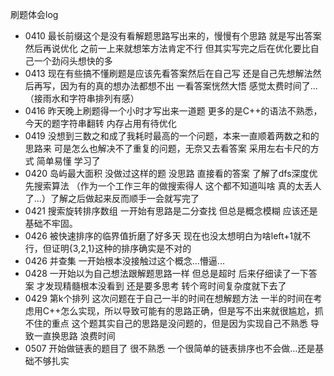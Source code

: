 刷题体会log
* 0410 最长前缀这个是没有看解题思路写出来的，慢慢有个思路 就是写出答案 然后再说优化 之前一上来就想笨方法肯定不行 但其实写完之后在优化要比自己一个劲闷头想快的多
* 0413 现在有些搞不懂刷题是应该先看答案然后在自己写 还是自己先想解法然后再写，因为有的真的想办法都想不出 一看答案恍然大悟 感觉太费时间了...（接雨水和字符串排列有感）
* 0416 昨天晚上刷题得一个小时才写出来一道题 更多的是C++的语法不熟悉，今天的题字符串翻转 内存占用有待优化
* 0419 没想到三数之和成了我耗时最高的一个问题，本来一直顺着两数之和的思路来 可是怎么也解决不了重复的问题，无奈又去看答案 采用左右卡尺的方式 简单易懂 学习了
* 0420 岛屿最大面积 没做过这样的题 没思路 直接看的答案 了解了dfs深度优先搜索算法 （作为一个工作三年的做搜索得人 这个都不知道叫啥 真的太丢人了...）了解之后做起来反而顺手一会就写完了
* 0421 搜索旋转排序数组 一开始有思路是二分查找 但总是概念模糊 应该还是基础不牢固。
* 0426 被快速排序的临界值折磨了好多天 现在也没太想明白为啥left+1就不行，但证明{3,2,1}这种的排序确实是不对的 
* 0426 并查集 一开始根本没接触过这个概念...懵逼...
* 0428 一开始以为自己想法跟解题思路一样 但总是超时 后来仔细读了一下答案 才发现精髓根本没看到 还是要多思考 转个弯时间复杂度就下去了
* 0429 第k个排列 这次问题在于自己一半的时间在想解题方法 一半的时间在考虑用C++怎么实现，所以导致可能有的思路正确，但是写不出来就很尴尬，抓不住的重点 这个题其实自己的思路是没问题的，但是因为实现自己不熟悉 导致一直换思路 浪费时间 
* 0507 开始做链表的题目了 很不熟悉 一个很简单的链表排序也不会做...还是基础不够扎实 
